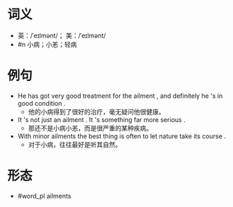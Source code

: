 # 词义
- 英：/ˈeɪlmənt/； 美：/ˈeɪlmənt/
- #n 小病；小恙；轻病
# 例句
- He has got very good treatment for the ailment , and definitely he 's in good condition .
	- 他的小病得到了很好的治疗，毫无疑问他很健康。
- It 's not just an ailment . It 's something far more serious .
	- 那还不是小病小恙，而是很严重的某种疾病。
- With minor ailments the best thing is often to let nature take its course .
	- 对于小病，往往最好是听其自然。
# 形态
- #word_pl ailments

